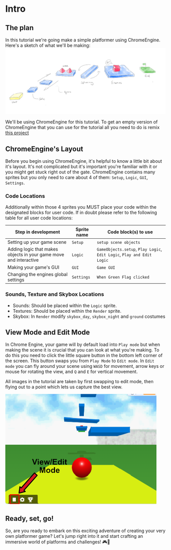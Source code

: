 # Intro

## The plan

In this tutorial we're going make a simple platformer using ChromeEngine. 
Here's a sketch of what we'll be making:
![Diagram of Platformer Scene](media/the-plan.png "The plan")

We'll be using ChromeEngine for this tutorial. To get an empty version of ChromeEngine that you can use for the tutorial all you need to do is remix [this project](https://scratch.mit.edu/projects/714869495/)

## ChromeEngine's Layout

Before you begin using ChromeEngine, it's helpful to know a little bit about it's layout. It's not complicated but it's important you're familiar with it or you might get stuck right out of the gate. ChromeEngine contains many sprites but you only need to care about 4 of them: `Setup`, `Logic`, `GUI`, `Settings`.

### Code Locations
Additionally within those 4 sprites you MUST place your code within the designated blocks for user code. If in doubt please refer to the following table for all user code locations:

| Step in development    | Sprite name | Code block(s) to use
| ----------- | ----------- | ----------- | 
| Setting up your game scene     | `Setup`      | `setup scene objects`       |
| Adding logic that makes objects in your game move and interactive   |   `Logic`      | `GameObjects.setup`, `Play Logic`, `Edit Logic`, `Play and Edit Logic`|
| Making your game's GUI | `GUI` | `Game GUI` |
| Changing the engines global settings | `Settings` | `When Green Flag clicked` |

### Sounds, Texture and Skybox Locations

- Sounds: Should be placed within the `Logic` sprite.
- Textures: Should be placed within the `Render` sprite.
- Skybox: In `Render` modify `skybox_day`, `skybox_night` and `ground` costumes

## View Mode and Edit Mode

In Chrome Engine, your game will by default load into `Play mode` but when making the scene it is crucial that you can look at what you're making. To do this you need to click the little square button in the bottom left corner of the screen. This button swaps you from `Play Mode` to `Edit mode`. In `Edit mode` you can fly around your scene using `WASD` for movement, arrow keys or mouse for rotating the view, and `Q` and `E` for vertical movement.

All images in the tutorial are taken by first swapping to edit mode, then flying out to a point which lets us capture the best view.

![Edit mode button](media/view-edit-mode-button.png)

## Ready, set, go!
So, are you ready to embark on this exciting adventure of creating your very own platformer game? Let's jump right into it and start crafting an immersive world of platforms and challenges! 🎮🌟